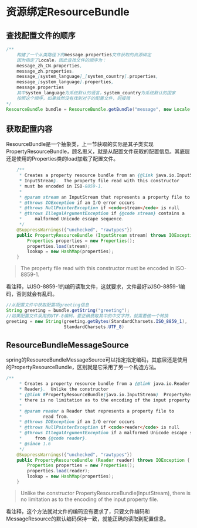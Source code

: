 # 资源绑定ResourceBundle

## 查找配置文件的顺序

```java
/**
	构建了一个从类路径下的message.properties文件获取的资源绑定
	因为指定了Locale，因此查找文件的顺序为：
	message_zh_CN.properties,
	message_zh.properties，
	message_[system_language]_[system_country].properties,
	message_[system_language].properties,
	message.properties
	其中system_language为系统默认的语言，system_country为系统默认的国家
	按照这个顺序，如果依然没有找到对于的配置文件，则报错
*/
ResourceBundle bundle = ResourceBundle.getBundle("message", new Locale("zh", "CN"));
```

## 获取配置内容

ResourceBundle是一个抽象类，上一节获取的实际是其子类实现PropertyResourceBundle，顾名思义，就是从配置文件获取的配置信息。其底层还是使用的Properties类的load加载了配置文件。

```java
	/**
     * Creates a property resource bundle from an {@link java.io.InputStream
     * InputStream}.  The property file read with this constructor
     * must be encoded in ISO-8859-1.
     *
     * @param stream an InputStream that represents a property file to read from.
     * @throws IOException if an I/O error occurs
     * @throws NullPointerException if <code>stream</code> is null
     * @throws IllegalArgumentException if {@code stream} contains a
     *     malformed Unicode escape sequence.
     */
    @SuppressWarnings({"unchecked", "rawtypes"})
    public PropertyResourceBundle (InputStream stream) throws IOException {
        Properties properties = new Properties();
        properties.load(stream);
        lookup = new HashMap(properties);
    }
```

> The property file read with this constructor must be encoded in ISO-8859-1.

看注释，以ISO-8859-1的编码读取文件，这就要求，文件最好以ISO-8859-1编码，否则就会有乱码。

```java
//从配置文件中获取配置项greeting信息
String greeting = bundle.getString("greeting");
//如果配置文件采用的UTF-8编码，要正确获取其中的中文字符，就需要做一个转换
greeting = new String(greeting.getBytes(StandardCharsets.ISO_8859_1), 
                      StandardCharsets.UTF_8)

```

## ResourceBundleMessageSource

spring的ResourceBundleMessageSource可以指定指定编码，其底层还是使用的PropertyResourceBundle，区别就是它采用了另一个构造方法。

```java
/**
     * Creates a property resource bundle from a {@link java.io.Reader
     * Reader}.  Unlike the constructor
     * {@link #PropertyResourceBundle(java.io.InputStream) 	PropertyResourceBundle(InputStream)},
     * there is no limitation as to the encoding of the input property file.
     *
     * @param reader a Reader that represents a property file to
     *        read from.
     * @throws IOException if an I/O error occurs
     * @throws NullPointerException if <code>reader</code> is null
     * @throws IllegalArgumentException if a malformed Unicode escape sequence appears
     *     from {@code reader}.
     * @since 1.6
     */
    @SuppressWarnings({"unchecked", "rawtypes"})
    public PropertyResourceBundle (Reader reader) throws IOException {
        Properties properties = new Properties();
        properties.load(reader);
        lookup = new HashMap(properties);
    }
```

> Unlike the constructor PropertyResourceBundle(InputStream), there is no limitation as to the encoding of the input property file.

看注释，这个方法就对文件的编码没有要求了，只要文件编码和MessageResource的默认编码保持一致，就能正确的读取到配置信息。